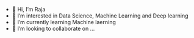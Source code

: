 - 👋 Hi, I’m Raja
- 👀 I’m interested in Data Science, Machine Learning and Deep learning
- 🌱 I’m currently learning Machine laerning
- 💞️ I’m looking to collaborate on ...


<!---
rajakumar1297/rajakumar1297 is a ✨ special ✨ repository because its `README.md` (this file) appears on your GitHub profile.
You can click the Preview link to take a look at your changes.
--->
